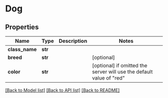 # Dog


## Properties
Name | Type | Description | Notes
------------ | ------------- | ------------- | -------------
**class_name** | **str** |  | 
**breed** | **str** |  | [optional] 
**color** | **str** |  | [optional]  if omitted the server will use the default value of "red"

[[Back to Model list]](../README.md#documentation-for-models) [[Back to API list]](../README.md#documentation-for-api-endpoints) [[Back to README]](../README.md)


